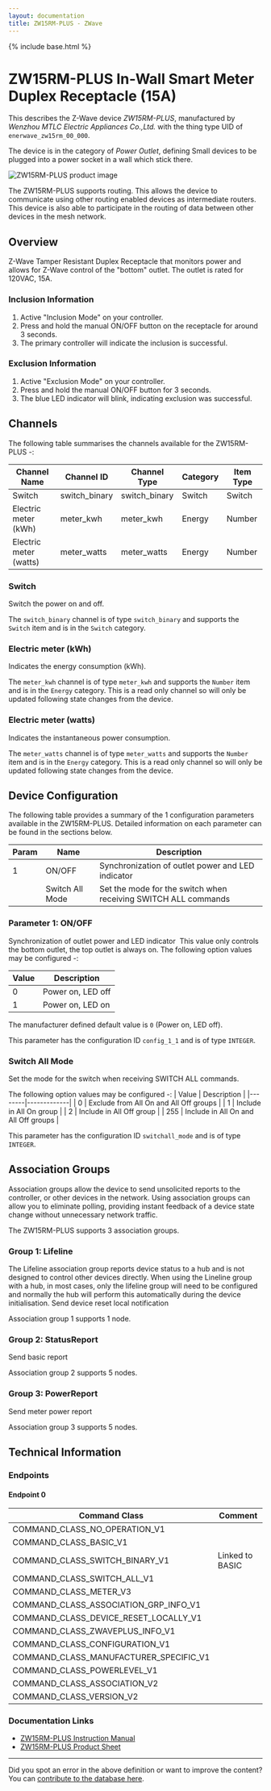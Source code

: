 ```yaml
---
layout: documentation
title: ZW15RM-PLUS - ZWave
---
```


{% include base.html %}

# ZW15RM-PLUS In-Wall Smart Meter Duplex Receptacle (15A)
This describes the Z-Wave device *ZW15RM-PLUS*, manufactured by *Wenzhou MTLC Electric Appliances Co.,Ltd.* with the thing type UID of ```enerwave_zw15rm_00_000```.

The device is in the category of *Power Outlet*, defining Small devices to be plugged into a power socket in a wall which stick there.

![ZW15RM-PLUS product image](https://opensmarthouse.org/zwavedatabase/919/image/)


The ZW15RM-PLUS supports routing. This allows the device to communicate using other routing enabled devices as intermediate routers.  This device is also able to participate in the routing of data between other devices in the mesh network.

## Overview

Z-Wave Tamper Resistant Duplex Receptacle that monitors power and allows for Z-Wave control of the "bottom" outlet. The outlet is rated for 120VAC, 15A.

### Inclusion Information

  1. Active "Inclusion Mode" on your controller.
  2. Press and hold the manual ON/OFF button on the receptacle for around 3 seconds.
  3. The primary controller will indicate the inclusion is successful.

### Exclusion Information

  1. Active "Exclusion Mode" on your controller.
  2. Press and hold the manual ON/OFF button for 3 seconds.
  3. The blue LED indicator will blink, indicating exclusion was successful.

## Channels

The following table summarises the channels available for the ZW15RM-PLUS -:

| Channel Name | Channel ID | Channel Type | Category | Item Type |
|--------------|------------|--------------|----------|-----------|
| Switch | switch_binary | switch_binary | Switch | Switch | 
| Electric meter (kWh) | meter_kwh | meter_kwh | Energy | Number | 
| Electric meter (watts) | meter_watts | meter_watts | Energy | Number | 

### Switch
Switch the power on and off.

The ```switch_binary``` channel is of type ```switch_binary``` and supports the ```Switch``` item and is in the ```Switch``` category.

### Electric meter (kWh)
Indicates the energy consumption (kWh).

The ```meter_kwh``` channel is of type ```meter_kwh``` and supports the ```Number``` item and is in the ```Energy``` category. This is a read only channel so will only be updated following state changes from the device.

### Electric meter (watts)
Indicates the instantaneous power consumption.

The ```meter_watts``` channel is of type ```meter_watts``` and supports the ```Number``` item and is in the ```Energy``` category. This is a read only channel so will only be updated following state changes from the device.



## Device Configuration

The following table provides a summary of the 1 configuration parameters available in the ZW15RM-PLUS.
Detailed information on each parameter can be found in the sections below.

| Param | Name  | Description |
|-------|-------|-------------|
| 1 | ON/OFF | Synchronization of outlet power and LED indicator |
|  | Switch All Mode | Set the mode for the switch when receiving SWITCH ALL commands |

### Parameter 1: ON/OFF

Synchronization of outlet power and LED indicator
 This value only controls the bottom outlet, the top outlet is always on.
The following option values may be configured -:

| Value  | Description |
|--------|-------------|
| 0 | Power on, LED off |
| 1 | Power on, LED on |

The manufacturer defined default value is ```0``` (Power on, LED off).

This parameter has the configuration ID ```config_1_1``` and is of type ```INTEGER```.

### Switch All Mode

Set the mode for the switch when receiving SWITCH ALL commands.

The following option values may be configured -:
| Value  | Description |
|--------|-------------|
| 0 | Exclude from All On and All Off groups |
| 1 | Include in All On group |
| 2 | Include in All Off group |
| 255 | Include in All On and All Off groups |

This parameter has the configuration ID ```switchall_mode``` and is of type ```INTEGER```.


## Association Groups

Association groups allow the device to send unsolicited reports to the controller, or other devices in the network. Using association groups can allow you to eliminate polling, providing instant feedback of a device state change without unnecessary network traffic.

The ZW15RM-PLUS supports 3 association groups.

### Group 1: Lifeline

The Lifeline association group reports device status to a hub and is not designed to control other devices directly. When using the Lineline group with a hub, in most cases, only the lifeline group will need to be configured and normally the hub will perform this automatically during the device initialisation.
Send device reset local notification

Association group 1 supports 1 node.

### Group 2: StatusReport

Send basic report

Association group 2 supports 5 nodes.

### Group 3: PowerReport

Send meter power report

Association group 3 supports 5 nodes.

## Technical Information

### Endpoints

#### Endpoint 0

| Command Class | Comment |
|---------------|---------|
| COMMAND_CLASS_NO_OPERATION_V1| |
| COMMAND_CLASS_BASIC_V1| |
| COMMAND_CLASS_SWITCH_BINARY_V1| Linked to BASIC|
| COMMAND_CLASS_SWITCH_ALL_V1| |
| COMMAND_CLASS_METER_V3| |
| COMMAND_CLASS_ASSOCIATION_GRP_INFO_V1| |
| COMMAND_CLASS_DEVICE_RESET_LOCALLY_V1| |
| COMMAND_CLASS_ZWAVEPLUS_INFO_V1| |
| COMMAND_CLASS_CONFIGURATION_V1| |
| COMMAND_CLASS_MANUFACTURER_SPECIFIC_V1| |
| COMMAND_CLASS_POWERLEVEL_V1| |
| COMMAND_CLASS_ASSOCIATION_V2| |
| COMMAND_CLASS_VERSION_V2| |

### Documentation Links

* [ZW15RM-PLUS Instruction Manual](https://opensmarthouse.org/zwavedatabase/919/reference/ZW15RM-PLUS-Instruction-Manual.pdf)
* [ZW15RM-PLUS Product Sheet](https://opensmarthouse.org/zwavedatabase/919/reference/ZW15RM-PLUS-Product-Sheet.pdf)

---

Did you spot an error in the above definition or want to improve the content?
You can [contribute to the database here](https://opensmarthouse.org/zwavedatabase/919).
